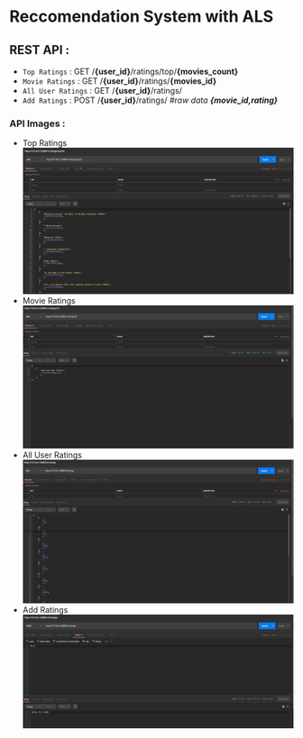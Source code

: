 # Reccomendation System with ALS

## REST API :
+ `Top Ratings` : GET /__{user_id}__/ratings/top/__{movies_count}__
+ `Movie Ratings` : GET /__{user_id}__/ratings/__{movies_id}__
+ `All User Ratings` : GET /__{user_id}__/ratings/
+ `Add Ratings` : POST /__{user_id}__/ratings/ *#raw data __{movie_id,rating}__*

### API Images :
+ Top Ratings <br>
![Alt text](../img/04_image_4.jpg)
+ Movie Ratings <br>
![Alt text](../img/04_image_3.jpg)
+ All User Ratings <br>
![Alt text](../img/04_image_1.jpg)
+ Add Ratings <br>
![Alt text](../img/04_image_2.jpg)


